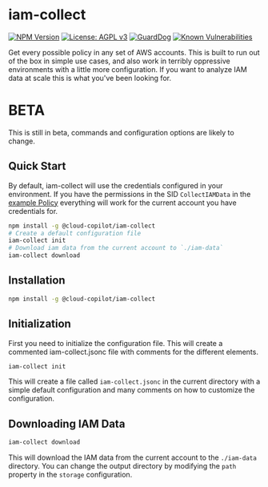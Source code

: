 # iam-collect

[![NPM Version](https://img.shields.io/npm/v/@cloud-copilot/iam-collect.svg?logo=nodedotjs)](https://www.npmjs.com/package/@cloud-copilot/iam-collect) [![License: AGPL v3](https://img.shields.io/github/license/cloud-copilot/iam-collect)](LICENSE.txt) [![GuardDog](https://github.com/cloud-copilot/iam-collect/actions/workflows/guarddog.yml/badge.svg)](https://github.com/cloud-copilot/iam-collect/actions/workflows/guarddog.yml) [![Known Vulnerabilities](https://snyk.io/test/github/cloud-copilot/iam-collect/badge.svg?targetFile=package.json&style=flat-square)](https://snyk.io/test/github/cloud-copilot/iam-collect?targetFile=package.json)

Get every possible policy in any set of AWS accounts. This is built to run out of the box in simple use cases, and also work in terribly oppressive environments with a little more configuration. If you want to analyze IAM data at scale this is what you've been looking for.

# BETA

This is still in beta, commands and configuration options are likely to change.

## Quick Start

By default, iam-collect will use the credentials configured in your environment. If you have the permissions in the SID `CollectIAMData` in the [example Policy](src/aws/collect-policy.json) everything will work for the current account you have credentials for.

```bash
npm install -g @cloud-copilot/iam-collect
# Create a default configuration file
iam-collect init
# Download iam data from the current account to `./iam-data`
iam-collect download
```

## Installation

```bash
npm install -g @cloud-copilot/iam-collect
```

## Initialization

First you need to initialize the configuration file. This will create a commented iam-collect.jsonc file with comments for the different elements.

```bash
iam-collect init
```

This will create a file called `iam-collect.jsonc` in the current directory with a simple default configuration and many comments on how to customize the configuration.

## Downloading IAM Data

```bash
iam-collect download
```

This will download the IAM data from the current account to the `./iam-data` directory. You can change the output directory by modifying the `path` property in the `storage` configuration.
